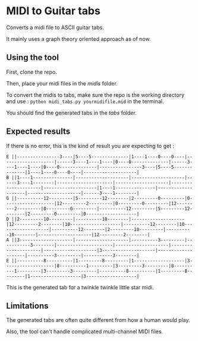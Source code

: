 # MIDI to Guitar tabs
Converts a midi file to ASCII guitar tabs.

It mainly uses a graph theory oriented approach as of now.

## Using the tool

First, clone the repo.

Then, place your midi files in the *midis* folder.

To convert the midis to tabs, make sure the repo is the working directory and use : `python midi_tabs.py yourmidifile.mid` in the terminal.

You should find the generated tabs in the *tabs* folder.

## Expected results

If there is no error, this is the kind of result you are expecting to get :

```text
E ||----------------3----|5----5--------------|1----1----0----0----|--------------------|------3----1----1----|0----0--------------|------3----1----1----|0----0--------------|----------------3----|5----5--------------|1----1----0----0----|--------------------|
B ||1----1---------------|--------------------|--------------------|------3----1--------|---------------------|--------------------|---------------------|--------------------|1----1---------------|--------------------|--------------------|------3----1--------|
G ||----------12---------|5---------12--------|2---------0---------|0-------------------|12---------2---------|0---------0---------|12---------2---------|0---------0---------|----------12---------|5---------12--------|2---------0---------|0-------------------|
D ||2---------10---------|----------10--------|--------------------|12---------2--------|10-------------------|----------12--------|10-------------------|----------12--------|2---------10---------|----------10--------|--------------------|12---------2--------|
A ||3--------------------|--------------------|----------3---------|-----------3--------|---------------------|--------------------|---------------------|--------------------|3--------------------|--------------------|----------3---------|-----------3--------|
E ||----------8----------|1---------8---------|1-------------------|3-------------------|8----------1---------|3---------3---------|8----------1---------|3---------3---------|----------8----------|1---------8---------|1-------------------|3-------------------|

```
 This is the generated tab for a twinkle twinkle little star midi.
 
 ## Limitations
 The generated tabs are often quite different from how a human would play.
 
 Also, the tool can't handle complicated multi-channel MIDI files.
